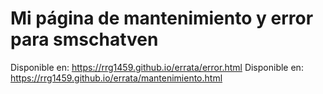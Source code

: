# Mi página de mantenimiento y error para smschatven

Disponible en: https://rrg1459.github.io/errata/error.html
Disponible en: https://rrg1459.github.io/errata/mantenimiento.html

###